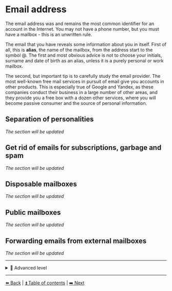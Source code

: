 # Email address

The email address was and remains the most common identifier for an account in the Internet.
You may not have a phone number, but you must have a mailbox - this is an unwritten rule.

The email that you have reveals some information about you in itself. First of all, this is **alias**, the name of the mailbox, from the address start to the symbol @.
The first and most obvious advice is not to choose your initials, surname and date of birth as an alias, unless it is a purely personal
or work mailbox.

The second, but important tip is to carefully study the email provider. The most well-known free mail services in pursuit of email give
you accounts in other products. This is especially true of Google and Yandex, as these companies conduct their business in a large number of other areas, and they provide you a free box with a dozen other services, where you will become passive consumer and the source of personal information.

## Separation of personalities

*The section will be updated*

## Get rid of emails for subscriptions, garbage and spam

*The section will be updated*

## Disposable mailboxes

*The section will be updated*

## Public mailboxes

*The section will be updated*

## Forwarding emails from external mailboxes

*The section will be updated*

---

<details>
  <summary>🥷 Advanced level</summary>


## Using a personal domain to create email addresses for different service
## Email address aliases with dots in Gmail

*The section will be updated*

</details>

---

[⬅️ Back](./phone.md) | [⏫ Table of contents](../README.md) | [➡️ Next](./fio-birthday.md)
